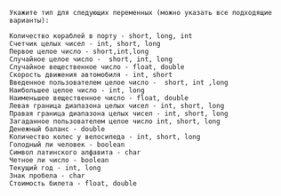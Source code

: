 `Укажите тип для следующих переменных (можно указать все подходящие варианты):
`

    Количество кораблей в порту - short, long, int
    Счетчик целых чисел - int, short, long
    Первое целое число - short,int,long
    Случайное целое число -  short, int, long
    Случайное вещественное число - float, double
    Скорость движения автомобиля - int, short
    Введенное пользователем целое число -  short, int ,long 
    Наибольшее целое число - int, long
    Наименьшее вещественное число - float, double
    Левая граница диапазона целых чисел - int, short, long
    Правая граница диапазона целых чисел - int, short, long
    Загаданное пользователем целое число int, short, long
    Денежный баланс - double
    Количество колес у велосипеда - int, short, long
    Голодный ли человек - boolean
    Символ латинского алфавита - char
    Четное ли число - boolean
    Текущий год - int, long
    Знак пробела - char
    Стоимость билета - float, double
